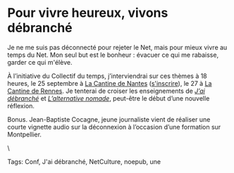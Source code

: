 # Pour vivre heureux, vivons débranché

Je ne me suis pas déconnecté pour rejeter le Net, mais pour mieux vivre au temps du Net. Mon seul but est le bonheur : évacuer ce qui me rabaisse, garder ce qui m'élève.

À l’initiative du Collectif du temps, j’interviendrai sur ces thèmes à 18 heures, le 25 septembre à [La Cantine de Nantes](http://cantine-nantes.org/) ([s'inscrire](http://guestlistapp.com/events/123951)), le 27 à [La Cantine de Rennes](http://www.lacantine-rennes.net). Je tenterai de croiser les enseignements de [*J’ai débranché*](http://blog.tcrouzet.com/jai-debranche/) et [*L’alternative nomade*](http://blog.tcrouzet.com/alternative-nomade/), peut-être le début d’une nouvelle réflexion.

Bonus. Jean-Baptiste Cocagne, jeune journaliste vient de réaliser une courte vignette audio sur la déconnexion à l’occasion d’une formation sur Montpellier.

\

Tags: Conf, J'ai débranché, NetCulture, noepub, une
